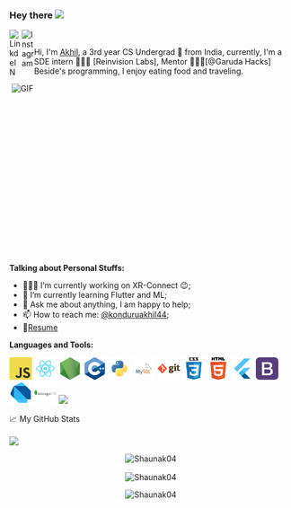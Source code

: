 ### Hey there <img src="https://media.giphy.com/media/hvRJCLFzcasrR4ia7z/giphy.gif" width="25px">

<a href="https://www.linkedin.com/in/viswanath-akhil-konduru-1b157a16a">
  <img align="left" alt=" LinkdeIN" width="22px" src="https://cdn.jsdelivr.net/npm/simple-icons@v3/icons/linkedin.svg" />
</a>

<a href="https://www.instagram.com/konduruakhil44/">
  <img align="left" alt=" Instagram" width="22px" src="https://cdn.jsdelivr.net/npm/simple-icons@v3/icons/instagram.svg" />
</a>




<br />

Hi, I'm [Akhil](https://akkhill.live), a 3rd year CS Undergrad 🚀 from India, currently, I'm a SDE intern 🙍🏽‍♂️ [Reinvision Labs], Mentor 👨🏽‍💼[@Garuda Hacks] Beside's programming, I enjoy eating food and traveling.

  <img align="right" alt="GIF" src="https://github.com/abhisheknaiidu/abhisheknaiidu/blob/master/code.gif?raw=true" width="500" height="320" />
  
**Talking about Personal Stuffs:**

- 👨🏽‍💻 I’m currently working on XR-Connect  :wink:;
- 🌱 I’m currently learning Flutter and ML; 
- 💬 Ask me about anything, I am happy to help;
- 📫 How to reach me: [@konduruakhil44](https://instagram.com/konduruakhil44);
- 📝[Resume](https://akkhill.live/Akhil%20Resume.pdf)


**Languages and Tools:**  


<code><img height="40" src="https://raw.githubusercontent.com/github/explore/80688e429a7d4ef2fca1e82350fe8e3517d3494d/topics/javascript/javascript.png"></code>
<code><img height="40" src="https://raw.githubusercontent.com/github/explore/80688e429a7d4ef2fca1e82350fe8e3517d3494d/topics/react/react.png"></code>
<code><img height="40" src="https://raw.githubusercontent.com/github/explore/80688e429a7d4ef2fca1e82350fe8e3517d3494d/topics/nodejs/nodejs.png"></code>
<code><img height="40" src="https://raw.githubusercontent.com/github/explore/80688e429a7d4ef2fca1e82350fe8e3517d3494d/topics/cpp/cpp.png"></code>
<code><img height="40" src="https://raw.githubusercontent.com/github/explore/80688e429a7d4ef2fca1e82350fe8e3517d3494d/topics/python/python.png"></code>
<code><img height="40" src="https://raw.githubusercontent.com/github/explore/80688e429a7d4ef2fca1e82350fe8e3517d3494d/topics/mysql/mysql.png"></code>
<code><img height="40" src="https://raw.githubusercontent.com/github/explore/80688e429a7d4ef2fca1e82350fe8e3517d3494d/topics/git/git.png"></code>
<code><img height="40" src="https://raw.githubusercontent.com/github/explore/80688e429a7d4ef2fca1e82350fe8e3517d3494d/topics/css/css.png"></code>
<code><img height="40" src="https://raw.githubusercontent.com/github/explore/80688e429a7d4ef2fca1e82350fe8e3517d3494d/topics/html/html.png"></code>
<code><img height="40" src="https://raw.githubusercontent.com/github/explore/80688e429a7d4ef2fca1e82350fe8e3517d3494d/topics/flutter/flutter.png"></code>
<code><img height="40" src="https://raw.githubusercontent.com/github/explore/80688e429a7d4ef2fca1e82350fe8e3517d3494d/topics/bootstrap/bootstrap.png"></code>
<code><img height="40" src="https://raw.githubusercontent.com/github/explore/80688e429a7d4ef2fca1e82350fe8e3517d3494d/topics/dart/dart.png"></code>
<code><img height="40" src="https://raw.githubusercontent.com/github/explore/80688e429a7d4ef2fca1e82350fe8e3517d3494d/topics/mongodb/mongodb.png"></code>
<code><img height="40" src="http://semantic-ui.com/images/logo.png"></code>


<summary>📈 My GitHub Stats</summary>

<p>
<code><img align="center" src="https://github-readme-stats.vercel.app/api?username=maverick1910&theme=radical" /> </code>  
</p>
<p align="center"><img align="center" src="https://github-readme-stats.vercel.app/api?username=maverick1910&show_icons=true&theme=monokai" alt="Shaunak04" /></p>

<p align="center"><img align="center" src="https://github-readme-streak-stats.herokuapp.com/?user=maverick1910&theme=nightowl" alt="Shaunak04" /></p>
<p align="center"> <img src="https://komarev.com/ghpvc/?username=maverick1910&label=Profile%20views&color=131313&style=plastic" alt="Shaunak04" /> </p>











